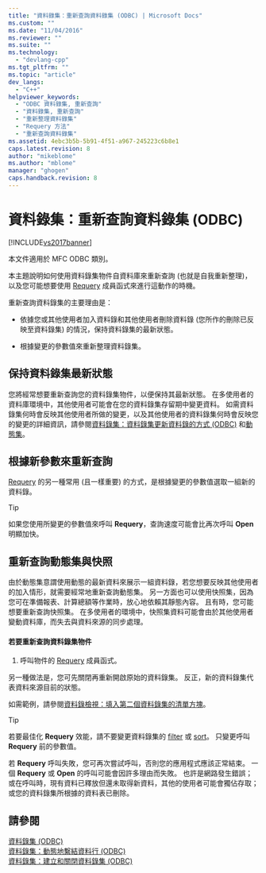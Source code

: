 ```yaml
---
title: "資料錄集：重新查詢資料錄集 (ODBC) | Microsoft Docs"
ms.custom: ""
ms.date: "11/04/2016"
ms.reviewer: ""
ms.suite: ""
ms.technology: 
  - "devlang-cpp"
ms.tgt_pltfrm: ""
ms.topic: "article"
dev_langs: 
  - "C++"
helpviewer_keywords: 
  - "ODBC 資料錄集, 重新查詢"
  - "資料錄集, 重新查詢"
  - "重新整理資料錄集"
  - "Requery 方法"
  - "重新查詢資料錄集"
ms.assetid: 4ebc3b5b-5b91-4f51-a967-245223c6b8e1
caps.latest.revision: 8
author: "mikeblome"
ms.author: "mblome"
manager: "ghogen"
caps.handback.revision: 8
---
```

# 資料錄集：重新查詢資料錄集 (ODBC)
[!INCLUDE[vs2017banner](../../assembler/inline/includes/vs2017banner.md)]

本文件適用於 MFC ODBC 類別。  
  
 本主題說明如何使用資料錄集物件自資料庫來重新查詢 \(也就是自我重新整理\)，以及您可能想要使用 [Requery](../Topic/CRecordset::Requery.md) 成員函式來進行這動作的時機。  
  
 重新查詢資料錄集的主要理由是：  
  
-   依據您或其他使用者加入資料錄和其他使用者刪除資料錄 \(您所作的刪除已反映至資料錄集\) 的情況，保持資料錄集的最新狀態。  
  
-   根據變更的參數值來重新整理資料錄集。  
  
##  <a name="_core_bringing_the_recordset_up_to_date"></a> 保持資料錄集最新狀態  
 您將經常想要重新查詢您的資料錄集物件，以便保持其最新狀態。  在多使用者的資料庫環境中，其他使用者可能會在您的資料錄集存留期中變更資料。  如需資料錄集何時會反映其他使用者所做的變更，以及其他使用者的資料錄集何時會反映您的變更的詳細資訊，請參閱[資料錄集：資料錄集更新資料錄的方式 \(ODBC\)](../../data/odbc/recordset-how-recordsets-update-records-odbc.md) 和[動態集](../../data/odbc/dynaset.md)。  
  
##  <a name="_core_requerying_based_on_new_parameters"></a> 根據新參數來重新查詢  
 [Requery](../Topic/CRecordset::Requery.md) 的另一種常用 \(且一樣重要\) 的方式，是根據變更的參數值選取一組新的資料錄。  
  
> [!TIP]
>  如果您使用所變更的參數值來呼叫 **Requery**，查詢速度可能會比再次呼叫 **Open**  明顯加快。  
  
##  <a name="_core_requerying_dynasets_vs.._snapshots"></a> 重新查詢動態集與快照  
 由於動態集意謂使用動態的最新資料來展示一組資料錄，若您想要反映其他使用者的加入情形，就需要經常地重新查詢動態集。  另一方面也可以使用快照集，因為您可在準備報表、計算總額等作業時，放心地依賴其靜態內容。  且有時，您可能想要重新查詢快照集。  在多使用者的環境中，快照集資料可能會由於其他使用者變動資料庫，而失去與資料來源的同步處理。  
  
#### 若要重新查詢資料錄集物件  
  
1.  呼叫物件的 [Requery](../Topic/CRecordset::Requery.md) 成員函式。  
  
 另一種做法是，您可先關閉再重新開啟原始的資料錄集。  反正，新的資料錄集代表資料來源目前的狀態。  
  
 如需範例，請參閱[資料錄檢視：填入第二個資料錄集的清單方塊](../../data/filling-a-list-box-from-a-second-recordset-mfc-data-access.md)。  
  
> [!TIP]
>  若要最佳化 **Requery** 效能，請不要變更資料錄集的 [filter](../../data/odbc/recordset-filtering-records-odbc.md) 或 [sort](../../data/odbc/recordset-sorting-records-odbc.md)。  只變更呼叫 **Requery** 前的參數值。  
  
 若 **Requery** 呼叫失敗，您可再次嘗試呼叫，否則您的應用程式應該正常結束。  一個 **Requery** 或 **Open** 的呼叫可能會因許多理由而失敗。  也許是網路發生錯誤；或在呼叫時，現有資料已釋放但還未取得新資料，其他的使用者可能會獨佔存取；或您的資料錄集所根據的資料表已刪除。  
  
## 請參閱  
 [資料錄集 \(ODBC\)](../../data/odbc/recordset-odbc.md)   
 [資料錄集：動態地繫結資料行 \(ODBC\)](../../data/odbc/recordset-dynamically-binding-data-columns-odbc.md)   
 [資料錄集：建立和關閉資料錄集 \(ODBC\)](../../data/odbc/recordset-creating-and-closing-recordsets-odbc.md)